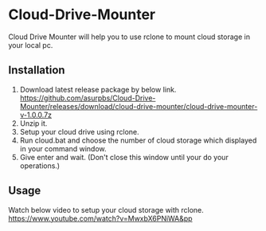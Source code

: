 # Cloud-Drive-Mounter
Cloud Drive Mounter will help you to use rclone to mount cloud storage in your local pc.

## Installation

1. Download latest release package by below link.
https://github.com/asurpbs/Cloud-Drive-Mounter/releases/download/cloud-drive-mounter/cloud-drive-mounter-v-1.0.0.7z
2. Unzip it.
3. Setup your cloud drive using rclone.
4. Run cloud.bat and choose the number of cloud storage which displayed in your command window.
5. Give enter and wait. (Don't close this window until your do your operations.)

## Usage
Watch below video to setup your cloud storage with rclone.
https://www.youtube.com/watch?v=MwxbX6PNiWA&pp
